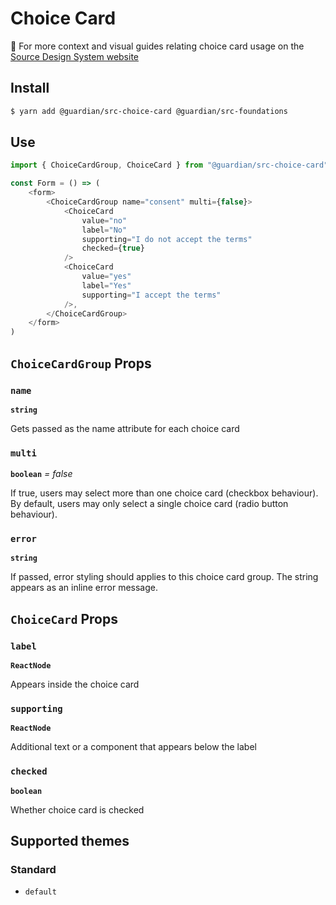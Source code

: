 # Choice Card

📣 For more context and visual guides relating choice card usage on the [Source Design System website](https://www.theguardian.design/2a1e5182b/p/65ffe9)

## Install

```sh
$ yarn add @guardian/src-choice-card @guardian/src-foundations
```

## Use

```js
import { ChoiceCardGroup, ChoiceCard } from "@guardian/src-choice-card"

const Form = () => (
    <form>
        <ChoiceCardGroup name="consent" multi={false}>
            <ChoiceCard
                value="no"
                label="No"
                supporting="I do not accept the terms"
                checked={true}
            />
            <ChoiceCard
                value="yes"
                label="Yes"
                supporting="I accept the terms"
            />,
        </ChoiceCardGroup>
    </form>
)
```

## `ChoiceCardGroup` Props

### `name`

**`string`**

Gets passed as the name attribute for each choice card

### `multi`

**`boolean`** _= false_

If true, users may select more than one choice card (checkbox behaviour). By default, users
may only select a single choice card (radio button behaviour).

### `error`

**`string`**

If passed, error styling should applies to this choice card group. The string appears as an inline error message.

## `ChoiceCard` Props

### `label`

**`ReactNode`**

Appears inside the choice card

### `supporting`

**`ReactNode`**

Additional text or a component that appears below the label

### `checked`

**`boolean`**

Whether choice card is checked

## Supported themes

### Standard

-   `default`
